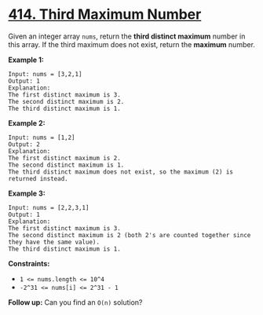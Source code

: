 # [414. Third Maximum Number](https://leetcode.com/problems/third-maximum-number/)

Given an integer array `nums`, return the **third distinct maximum**  number in this array. If the third maximum does not exist, return the **maximum**  number.

**Example 1:** 

```
Input: nums = [3,2,1]
Output: 1
Explanation:
The first distinct maximum is 3.
The second distinct maximum is 2.
The third distinct maximum is 1.
```

**Example 2:** 

```
Input: nums = [1,2]
Output: 2
Explanation:
The first distinct maximum is 2.
The second distinct maximum is 1.
The third distinct maximum does not exist, so the maximum (2) is returned instead.
```

**Example 3:** 

```
Input: nums = [2,2,3,1]
Output: 1
Explanation:
The first distinct maximum is 3.
The second distinct maximum is 2 (both 2's are counted together since they have the same value).
The third distinct maximum is 1.
```

**Constraints:** 

- `1 <= nums.length <= 10^4`
- `-2^31 <= nums[i] <= 2^31 - 1`

**Follow up:**  Can you find an `O(n)` solution?
